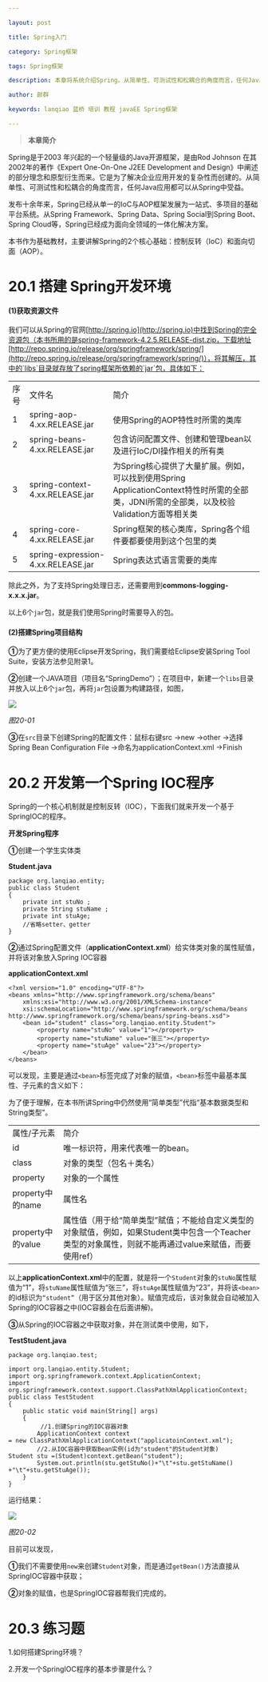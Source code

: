 ```yaml
---

layout: post

title: Spring入门

category: Spring框架

tags: Spring框架

description: 本章将系统介绍Spring。从简单性、可测试性和松耦合的角度而言，任何Java应用都可以从Spring中受益。

author: 颜群

keywords: lanqiao 蓝桥 培训 教程 javaEE Spring框架

---
```


>**本章简介**

Spring是于2003 年兴起的一个轻量级的Java开源框架，是由Rod Johnson 在其2002年的著作《Expert One-On-One J2EE Development and Design》中阐述的部分理念和原型衍生而来。它是为了解决企业应用开发的复杂性而创建的。从简单性、可测试性和松耦合的角度而言，任何Java应用都可以从Spring中受益。

发布十余年来，Spring已经从单一的IoC与AOP框架发展为一站式、多项目的基础平台系统。从Spring Framework、Spring Data、Spring Social到Spring Boot、Spring Cloud等，Spring已经成为面向全领域的一体化解决方案。

本书作为基础教材，主要讲解Spring的2个核心基础：控制反转（IoC）和面向切面（AOP）。

# 20.1 搭建 Spring开发环境 #

#### (1)获取资源文件 ####

我们可以从Spring的官网[http://spring.io](http://spring.io)中找到Spring的完全资源包（本书所用的是spring-framework-4.2.5.RELEASE-dist.zip，下载地址[http://repo.spring.io/release/org/springframework/spring/](http://repo.spring.io/release/org/springframework/spring/)），将其解压，其中的`libs`目录就存放了spring框架所依赖的`jar`包，具体如下：

<table>
   <tr>
      <td>序号</td>
      <td>文件名</td>
      <td>简介</td>
   </tr>
   <tr>
      <td>1</td>
      <td>spring-aop-4.xx.RELEASE.jar</td>
      <td>使用Spring的AOP特性时所需的类库</td>
   </tr>
   <tr>
      <td>2</td>
      <td>spring-beans-4.xx.RELEASE.jar</td>
      <td>包含访问配置文件、创建和管理bean以及进行IoC/DI操作相关的所有类</td>
   </tr>
   <tr>
      <td>3</td>
      <td>spring-context-4.xx.RELEASE.jar</td>
      <td>为Spring核心提供了大量扩展。例如，可以找到使用Spring ApplicationContext特性时所需的全部类，JDNI所需的全部类，以及校验Validation方面等相关类</td>
   </tr>
   <tr>
      <td>4</td>
      <td>spring-core-4.xx.RELEASE.jar</td>
      <td>Spring框架的核心类库，Spring各个组件要都要使用到这个包里的类</td>
   </tr>
   <tr>
      <td>5</td>
      <td>spring-expression-4.xx.RELEASE.jar</td>
      <td>Spring表达式语言需要的类库</td>
   </tr>
</table>

除此之外，为了支持Spring处理日志，还需要用到**commons-logging-x.x.x.jar**。

以上6个`jar`包，就是我们使用Spring时需要导入的包。

#### (2)搭建Spring项目结构 ####

**①**为了更方便的使用Eclipse开发Spring，我们需要给Eclipse安装Spring Tool Suite，安装方法参见附录1。

**②**创建一个JAVA项目（项目名“SpringDemo”）；在项目中，新建一个`libs`目录并放入以上6个`jar`包，再将`jar`包设置为构建路径，如图，

![](http://lemon.lanqiao.org:8082/teaching/img/spring-zq/20.1.png)

*图20-01*

**③**在`src`目录下创建Spring的配置文件：鼠标右键src →new →other →选择Spring Bean Configuration File →命名为applicationContext.xml →Finish 

# 20.2 开发第一个Spring IOC程序 #

Spring的一个核心机制就是控制反转（IOC），下面我们就来开发一个基于SpringIOC的程序。

**开发Spring程序**

**①**创建一个学生实体类

**Student.java**

```
package org.lanqiao.entity;
public class Student
{
	private int stuNo ; 
	private String stuName ; 
	private int stuAge;
	//省略setter、getter
}
```

**②**通过Spring配置文件（**applicationContext.xml**）给实体类对象的属性赋值，并将该对象放入Spring IOC容器

**applicationContext.xml**

```
<?xml version="1.0" encoding="UTF-8"?>
<beans xmlns="http://www.springframework.org/schema/beans"
	xmlns:xsi="http://www.w3.org/2001/XMLSchema-instance"
	xsi:schemaLocation="http://www.springframework.org/schema/beans 
http://www.springframework.org/schema/beans/spring-beans.xsd">
	<bean id="student" class="org.lanqiao.entity.Student">
		<property name="stuNo" value="1"></property>
		<property name="stuName" value="张三"></property>
		<property name="stuAge" value="23"></property>
	</bean>
</beans>
```

可以发现，主要是通过`<bean>`标签完成了对象的赋值，`<bean>`标签中最基本属性、子元素的含义如下：

为了便于理解，在本书所讲Spring中仍然使用“简单类型”代指“基本数据类型和String类型”。

<table>
   <tr>
      <td>属性/子元素</td>
      <td>简介</td>
   </tr>
   <tr>
      <td>id</td>
      <td>唯一标识符，用来代表唯一的bean。</td>
   </tr>
   <tr>
      <td>class</td>
      <td>对象的类型（包名＋类名）</td>
   </tr>
   <tr>
      <td>property</td>
      <td>对象的一个属性</td>
   </tr>
   <tr>
      <td>property中的name</td>
      <td>属性名</td>
   </tr>
   <tr>
      <td>property中的value</td>
      <td>属性值（用于给“简单类型”赋值；不能给自定义类型的对象赋值，例如，如果Student类中包含一个Teacher类型的对象属性，则就不能再通过value来赋值，而要使用ref）</td>
   </tr>
</table>

以上**applicationContext.xml**中的配置，就是将一个`Student`对象的`stuNo`属性赋值为“1”，将`stuName`属性赋值为“张三”，将`stuAge`属性赋值为“23”，并将该`<bean>`的id标识为`“student”`（用于区分其他对象）。赋值完成后，该对象就会自动被加入Spring的IOC容器之中(IOC容器会在后面讲解)。

**③**从Spring的IOC容器之中获取对象，并在测试类中使用，如下，

**TestStudent.java**

```
package org.lanqiao.test;

import org.lanqiao.entity.Student;
import org.springframework.context.ApplicationContext;
import org.springframework.context.support.ClassPathXmlApplicationContext;
public class TestStudent
{
	public static void main(String[] args)
	{
         //1.创建Spring的IOC容器对象
		ApplicationContext context 
= new ClassPathXmlApplicationContext("applicatoinContext.xml");
		//2.从IOC容器中获取Bean实例(id为"student"的Student对象)
Student stu =(Student)context.getBean("student");
		System.out.println(stu.getStuNo()+"\t"+stu.getStuName()
+"\t"+stu.getStuAge());
	}
}
```

运行结果：

![](http://lemon.lanqiao.org:8082/teaching/img/spring-zq/20.2.png)

*图20-02*

目前可以发现，

**①**我们不需要使用`new`来创建`Student`对象，而是通过`getBean()`方法直接从SpringIOC容器中获取；

**②**对象的赋值，也是SpringIOC容器帮我们完成的。


# 20.3 练习题 #

1.如何搭建Spring环境？

2.开发一个SpringIOC程序的基本步骤是什么？